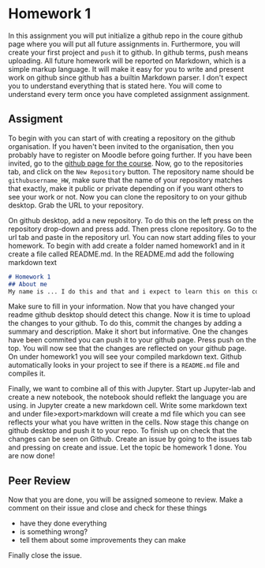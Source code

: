 # Homework 1

In this assignment you will put initialize a github repo in the coure github
page where you will put all future assignments in. Furthermore, you will create
your first project and `push` it to github. In github terms, push means
uploading. All future homework will be reported on Markdown, which is a simple
markup language. It will make it easy for you to write and present work on
github since github has a builtin Markdown parser. I don't expect you to
understand everything that is stated here. You will come to understand every
term once you have completed assignment assignment.

## Assigment
To begin with you can start of with creating a repository on the github
organisation. If you haven't been invited to the organisation, then you probably
have to register on Moodle before going further. If you have been invited, go to
the [github page for the course](https://github.com/mt4007-ht23/). Now, go to
the repositories tab, and click on the `New Repository` button. The repository
name should be `githubusername_HW`, make sure that the name of your repository
matches that exactly, make it public or private depending on if you want others
to see your work or not. Now you can clone the repository to on your github desktop.
Grab the URL to your repository. 

On github desktop, add a new repository. To do this on the left press on the
repository drop-down and press add. Then press clone repository. Go to the url
tab and paste in the repository url. You can now start adding files to your
homework. To begin with add create a folder named homework1 and in it create a
file called README.md. In the README.md add the following markdown text

```md
# Homework 1
## About me
My name is ... I do this and that and i expect to learn this on this course...

```
Make sure to fill in your information. Now that you have changed your readme
github desktop should detect this change. Now it is time to upload the changes
to your github. To do this, commit the changes by adding a summary and
description. Make it short but informative. One the changes have been commited
you can push it to your github page. Press push on the top. You will now see
that the changes are reflected on your github page. On under homework1 you will
see your compiled markdown text. Github automatically looks in your project to
see if there is a `README.md` file and compiles it.

Finally, we want to combine all of this with Jupyter. Start up Jupyter-lab and
create a new notebook, the notebook should reflekt the language you are using.
in Jupyter create a new markdown cell. Write some markdown text and under
file>export>markdown will create a md file which you can see reflects your what
you have written in the cells. Now stage this change on github desktop and push
it to your repo. To finish up on check that the changes can be seen on Github.
Create an issue by going to the issues tab and pressing on create and issue. Let
the topic be homework 1 done. You are now done!

## Peer Review
Now that you are done, you will be assigned someone to review. Make a comment on
their issue and close and check for these things
- have they done everything
- is something wrong?
- tell them about some improvements they can make

Finally close the issue.

